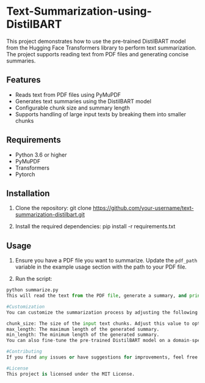 # Text-Summarization-using-DistilBART


This project demonstrates how to use the pre-trained DistilBART model from the Hugging Face Transformers library to perform text summarization. The project supports reading text from PDF files and generating concise summaries.

## Features

- Reads text from PDF files using PyMuPDF
- Generates text summaries using the DistilBART model
- Configurable chunk size and summary length
- Supports handling of large input texts by breaking them into smaller chunks

## Requirements

- Python 3.6 or higher
- PyMuPDF
- Transformers
- Pytorch

## Installation

1. Clone the repository: 
git clone https://github.com/your-username/text-summarization-distilbart.git



2. Install the required dependencies:
pip install -r requirements.txt




## Usage

1. Ensure you have a PDF file you want to summarize. Update the `pdf_path` variable in the example usage section with the path to your PDF file.

2. Run the script:

```python
python summarize.py
This will read the text from the PDF file, generate a summary, and print it to the console.

#Customization
You can customize the summarization process by adjusting the following parameters in the summarize_text function:

chunk_size: The size of the input text chunks. Adjust this value to optimize the performance for your use case.
max_length: The maximum length of the generated summary.
min_length: The minimum length of the generated summary.
You can also fine-tune the pre-trained DistilBART model on a domain-specific corpus to improve the summarization quality for your specific use case.

#Contributing
If you find any issues or have suggestions for improvements, feel free to open an issue or submit a pull request.

#License
This project is licensed under the MIT License.
